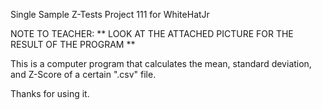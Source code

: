 Single Sample Z-Tests Project 111 for WhiteHatJr

NOTE TO TEACHER: ** LOOK AT THE ATTACHED PICTURE FOR THE RESULT OF THE PROGRAM **

This is a computer program that calculates the mean, standard deviation, and Z-Score of a certain ".csv" file.

Thanks for using it.
